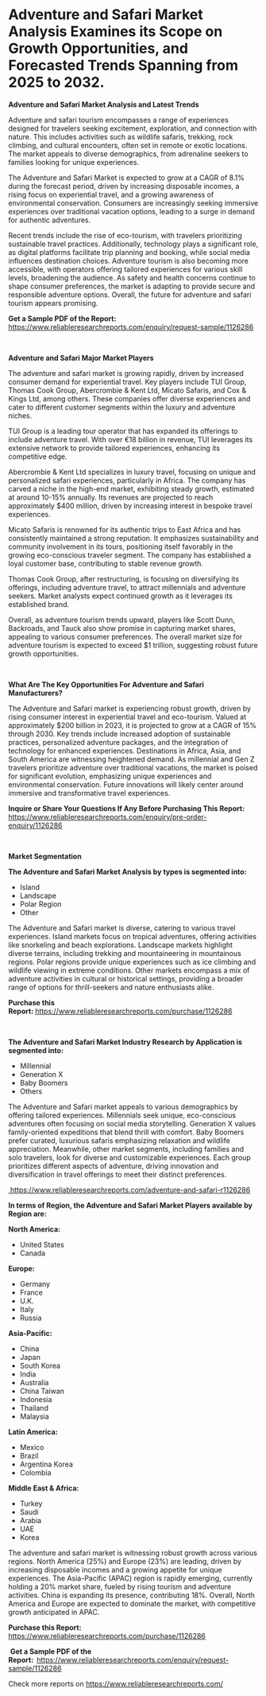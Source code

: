 <p><h1>Adventure and Safari Market Analysis Examines its Scope on Growth Opportunities, and Forecasted Trends Spanning from 2025 to 2032.</h1></p><p><strong>Adventure and Safari Market Analysis and Latest Trends</strong></p>
<p><p>Adventure and safari tourism encompasses a range of experiences designed for travelers seeking excitement, exploration, and connection with nature. This includes activities such as wildlife safaris, trekking, rock climbing, and cultural encounters, often set in remote or exotic locations. The market appeals to diverse demographics, from adrenaline seekers to families looking for unique experiences.</p><p>The Adventure and Safari Market is expected to grow at a CAGR of 8.1% during the forecast period, driven by increasing disposable incomes, a rising focus on experiential travel, and a growing awareness of environmental conservation. Consumers are increasingly seeking immersive experiences over traditional vacation options, leading to a surge in demand for authentic adventures. </p><p>Recent trends include the rise of eco-tourism, with travelers prioritizing sustainable travel practices. Additionally, technology plays a significant role, as digital platforms facilitate trip planning and booking, while social media influences destination choices. Adventure tourism is also becoming more accessible, with operators offering tailored experiences for various skill levels, broadening the audience. As safety and health concerns continue to shape consumer preferences, the market is adapting to provide secure and responsible adventure options. Overall, the future for adventure and safari tourism appears promising.</p></p>
<p><strong>Get a Sample PDF of the Report:&nbsp;</strong> <a href="https://www.reliableresearchreports.com/enquiry/request-sample/1126286?utm_campaign=2128&utm_medium=2&utm_source=Github&utm_content=ia&utm_term=09022025&utm_id=adventure-and-safari">https://www.reliableresearchreports.com/enquiry/request-sample/1126286</a></p>
<p>&nbsp;</p>
<p><strong>Adventure and Safari Major Market Players</strong></p>
<p><p>The adventure and safari market is growing rapidly, driven by increased consumer demand for experiential travel. Key players include TUI Group, Thomas Cook Group, Abercrombie & Kent Ltd, Micato Safaris, and Cox & Kings Ltd, among others. These companies offer diverse experiences and cater to different customer segments within the luxury and adventure niches.</p><p>TUI Group is a leading tour operator that has expanded its offerings to include adventure travel. With over €18 billion in revenue, TUI leverages its extensive network to provide tailored experiences, enhancing its competitive edge.</p><p>Abercrombie & Kent Ltd specializes in luxury travel, focusing on unique and personalized safari experiences, particularly in Africa. The company has carved a niche in the high-end market, exhibiting steady growth, estimated at around 10-15% annually. Its revenues are projected to reach approximately $400 million, driven by increasing interest in bespoke travel experiences.</p><p>Micato Safaris is renowned for its authentic trips to East Africa and has consistently maintained a strong reputation. It emphasizes sustainability and community involvement in its tours, positioning itself favorably in the growing eco-conscious traveler segment. The company has established a loyal customer base, contributing to stable revenue growth.</p><p>Thomas Cook Group, after restructuring, is focusing on diversifying its offerings, including adventure travel, to attract millennials and adventure seekers. Market analysts expect continued growth as it leverages its established brand.</p><p>Overall, as adventure tourism trends upward, players like Scott Dunn, Backroads, and Tauck also show promise in capturing market shares, appealing to various consumer preferences. The overall market size for adventure tourism is expected to exceed $1 trillion, suggesting robust future growth opportunities.</p></p>
<p>&nbsp;</p>
<p><strong>What Are The Key Opportunities For Adventure and Safari Manufacturers?</strong></p>
<p><p>The Adventure and Safari market is experiencing robust growth, driven by rising consumer interest in experiential travel and eco-tourism. Valued at approximately $200 billion in 2023, it is projected to grow at a CAGR of 15% through 2030. Key trends include increased adoption of sustainable practices, personalized adventure packages, and the integration of technology for enhanced experiences. Destinations in Africa, Asia, and South America are witnessing heightened demand. As millennial and Gen Z travelers prioritize adventure over traditional vacations, the market is poised for significant evolution, emphasizing unique experiences and environmental conservation. Future innovations will likely center around immersive and transformative travel experiences.</p></p>
<p><strong>Inquire or Share Your Questions If Any Before Purchasing This Report:</strong> <a href="https://www.reliableresearchreports.com/enquiry/pre-order-enquiry/1126286?utm_campaign=2128&utm_medium=2&utm_source=Github&utm_content=ia&utm_term=09022025&utm_id=adventure-and-safari">https://www.reliableresearchreports.com/enquiry/pre-order-enquiry/1126286</a></p>
<p>&nbsp;</p>
<p><strong>Market Segmentation</strong></p>
<p><strong>The Adventure and Safari Market Analysis by types is segmented into:</strong></p>
<p><ul><li>Island</li><li>Landscape</li><li>Polar Region</li><li>Other</li></ul></p>
<p><p>The Adventure and Safari market is diverse, catering to various travel experiences. Island markets focus on tropical adventures, offering activities like snorkeling and beach explorations. Landscape markets highlight diverse terrains, including trekking and mountaineering in mountainous regions. Polar regions provide unique experiences such as ice climbing and wildlife viewing in extreme conditions. Other markets encompass a mix of adventure activities in cultural or historical settings, providing a broader range of options for thrill-seekers and nature enthusiasts alike.</p></p>
<p><strong>Purchase this Report:&nbsp;</strong><a href="https://www.reliableresearchreports.com/purchase/1126286?utm_campaign=2128&utm_medium=2&utm_source=Github&utm_content=ia&utm_term=09022025&utm_id=adventure-and-safari">https://www.reliableresearchreports.com/purchase/1126286</a></p>
<p>&nbsp;</p>
<p><strong>The Adventure and Safari Market Industry Research by Application is segmented into:</strong></p>
<p><ul><li>Millennial</li><li>Generation X</li><li>Baby Boomers</li><li>Others</li></ul></p>
<p><p>The Adventure and Safari market appeals to various demographics by offering tailored experiences. Millennials seek unique, eco-conscious adventures often focusing on social media storytelling. Generation X values family-oriented expeditions that blend thrill with comfort. Baby Boomers prefer curated, luxurious safaris emphasizing relaxation and wildlife appreciation. Meanwhile, other market segments, including families and solo travelers, look for diverse and customizable experiences. Each group prioritizes different aspects of adventure, driving innovation and diversification in travel offerings to meet their distinct preferences.</p></p>
<p><a href="https://www.reliableresearchreports.com/adventure-and-safari-r1126286?utm_campaign=2128&utm_medium=2&utm_source=Github&utm_content=ia&utm_term=09022025&utm_id=adventure-and-safari">&nbsp;https://www.reliableresearchreports.com/adventure-and-safari-r1126286</a></p>
<p><strong>In terms of Region, the Adventure and Safari Market Players available by Region are:</strong></p>
<p>
    <p> <strong> North America: </strong>
        <ul>
            <li>United States</li>
            <li>Canada</li>
        </ul>
        </p> 
    <p> <strong> Europe: </strong>
        <ul>
            <li>Germany</li>
            <li>France</li>
            <li>U.K.</li>
            <li>Italy</li>
            <li>Russia</li>
        </ul>
        </p> 
    <p> <strong> Asia-Pacific: </strong>
        <ul>
            <li>China</li>
            <li>Japan</li>
            <li>South Korea</li>
            <li>India</li>
            <li>Australia</li>
            <li>China Taiwan</li>
            <li>Indonesia</li>
            <li>Thailand</li>
            <li>Malaysia</li>
        </ul>
        </p> 
    <p> <strong> Latin America: </strong>
        <ul>
            <li>Mexico</li>
            <li>Brazil</li>
            <li>Argentina Korea</li>
            <li>Colombia</li>
        </ul>
        </p> 
    <p> <strong> Middle East & Africa: </strong>
        <ul>
            <li>Turkey</li>
            <li>Saudi</li>
            <li>Arabia</li>
            <li>UAE</li>
            <li>Korea</li>
        </ul>
    </p>
    </p>
<p><p>The adventure and safari market is witnessing robust growth across various regions. North America (25%) and Europe (23%) are leading, driven by increasing disposable incomes and a growing appetite for unique experiences. The Asia-Pacific (APAC) region is rapidly emerging, currently holding a 20% market share, fueled by rising tourism and adventure activities. China is expanding its presence, contributing 18%. Overall, North America and Europe are expected to dominate the market, with competitive growth anticipated in APAC.</p></p>
<p><strong>Purchase this Report: </strong><a href="https://www.reliableresearchreports.com/purchase/1126286?utm_campaign=2128&utm_medium=2&utm_source=Github&utm_content=ia&utm_term=09022025&utm_id=adventure-and-safari">https://www.reliableresearchreports.com/purchase/1126286</a></p>
<p>&nbsp;<strong>Get a Sample PDF of the Report:&nbsp;&nbsp;</strong><a href="https://www.reliableresearchreports.com/enquiry/request-sample/1126286?utm_campaign=2128&utm_medium=2&utm_source=Github&utm_content=ia&utm_term=09022025&utm_id=adventure-and-safari">https://www.reliableresearchreports.com/enquiry/request-sample/1126286</a></p>
<p><strong></strong></p>
<p>Check more reports on <a href="https://www.reliableresearchreports.com/?utm_campaign=2128&utm_medium=2&utm_source=Github&utm_content=ia&utm_term=09022025&utm_id=adventure-and-safari">https://www.reliableresearchreports.com/</a></p>